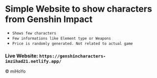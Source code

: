 # Simple Website to show characters from Genshin Impact

- `Shows few characters`
-  `Few informations like Element type or Weapons`
-  `Price is randomly generated. Not related to actual game`

### Live Website: `https://genshincharacters-imzihad21.netlify.app/`

&copy; miHoYo